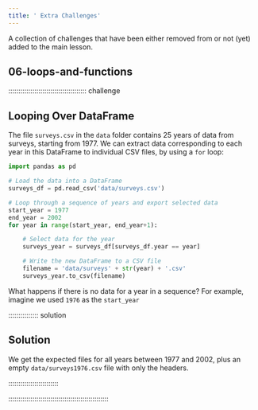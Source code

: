 ```yaml
---
title: ' Extra Challenges'
---
```


A collection of challenges that have been either removed from 
or not (yet) added to the main lesson.

## 06-loops-and-functions

:::::::::::::::::::::::::::::::::::::::  challenge

## Looping Over DataFrame

The file `surveys.csv` in the `data` folder contains 25 years of data from surveys,
starting from 1977. We can extract data corresponding to each year in this DataFrame
to individual CSV files, by using a `for` loop:

```python
import pandas as pd

# Load the data into a DataFrame
surveys_df = pd.read_csv('data/surveys.csv')

# Loop through a sequence of years and export selected data
start_year = 1977
end_year = 2002
for year in range(start_year, end_year+1):

    # Select data for the year
    surveys_year = surveys_df[surveys_df.year == year]

    # Write the new DataFrame to a CSV file
    filename = 'data/surveys' + str(year) + '.csv'
    surveys_year.to_csv(filename)
```

What happens if there is no data for a year in a sequence? For example,
imagine we used `1976` as the `start_year`

:::::::::::::::  solution

## Solution

We get the expected files for all years between 1977 and 2002,
plus an empty `data/surveys1976.csv` file with only the headers.



:::::::::::::::::::::::::

::::::::::::::::::::::::::::::::::::::::::::::::::


